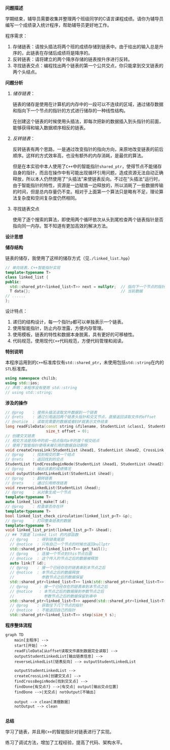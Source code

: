 **问题描述**

学期结束，辅导员需要收集并整理两个班级同学的C语言课程成绩。请你为辅导员编写一个成绩录入统计程序，帮助辅导员更好地工作。

程序需求：

1. 存储链表：请按头插法将两个班的成绩存储到链表中。由于给出的输入总是升序的，此链表在存储后成绩将是降序的。
2. 反转链表：请将建立的两个降序存储的链表按升序进行反转。
3. 寻找链表交点：编程找出两个链表的第一个公共交点，你只能拿到交叉链表的两个头结点。

**问题分析**

1. *储存链表*：

   链表的储存是使用在计算机的内存中的一段可以不连续的区域，通过储存数据和指向下一个节点的指针的方式进行储存的一种线性结构。

   在创建这个链表的时候使用头插法，即每次把新的数据插入到头指针的前面，能够获得和输入数据顺序相反的链表。

2. *反转链表*：

   反转链表有两个思路，一是通过改变指针的指向方向，来原地改变链表的前后顺序。这样的方式效率高，也没有额外的内存消耗，是最优的算法。

   但是在本实验中本人使用了`C++`中的智能指针`shared_ptr`，使得节点不能储存自身的指针，而且在操作中有可能出现循环引用问题，造成资源无法自动正确释放，所以本人仍然使用了“头插法”来使链表反向。不过在“头插法”运行时，由于智能指针的特性，资源是一边赋值一边释放的，所以消耗了一些数据传输的时间，但是总内存量仍不变。相对于上面第一个算法只是略有不足，理论算法复杂度和空间复杂度仍然相同。

3. 寻找链表交点

   使用了逐个搜索的算法，即使用两个循环依次从头到尾检查两个链表指针是否指向同一内存。暂不知道有更加高效的解决方法。

**设计思想**

**储存结构**

链表的储存，我使用了这样的储存方式（见`./linked_list.hpp`）

```cpp
// 单向链表，C++智能指针实现
template<typename T>
class linked_list {
public:
  std::shared_ptr<linked_list<T>> next = nullptr;  // 指向下一个节点的指针
  T data{};                                        // 当前数据
// ......
};
```

设计特点：

1. 递归的结构设计，每一个指针`p`都可以单独表示一个链表。
2. 使用智能指针，防止内存泄露，方便内存管理。
3. 使用模板，链表的特性和数据本身脱离，具有更好的可移植性。
4. 代码规范，使用现代`C++`代码规范，方便代码管理和阅读。

**特别说明**

本程序运用到的`C++`标准库仅有`std::shared_ptr`，未使用包括`std::string`在内的`STL`标准库。

```cpp
using namespace chilib;
using std::ios;
// 声明：本程序没有使用 std::string
// using std::string;
```

**涉及的操作**

```cpp
// @prog    : 使用头插法读取文件数据到一个链表
// @rets    : 通过引用返回两个链表头指针和交叉节点，直接返回读取文件的offset
// @notice  : 读取完需要的数据或者EOF就表示文件结束
long readFileData(const string &filename, StudentList &class1, StudentList &class2, CrossLink &cross,
                  size_t offset = 0);
// 创建交叉链表
// 相交方法是将b中的前一结点指向a中的首个相交结点
// 使用了智能指针使得未被引用的数据自动删除
void createCrossLink(StudentList &head1, StudentList &head2, CrossLink &cross);
// @prog    : 找到相交的第一个结点
// @rets    : 返回找到的交点
StudentList findCrossBeginNode(StudentList &head1, StudentList &head2);
// @prog    : 输出该表的成绩情况
void outputStudentLinkedList(StudentList &head);
// @prog    : 翻转链表
// @rets    : 通过引用修改链表
void reverseLinkedList(StudentList &head);
// @prog    : 从对象生成一个节点
template<typename T>
auto linked_list_make(T &d);
// @prog    : 检查是否存在环
template<typename T>
bool linked_list_check_circulation(linked_list_p<T> &p);
// @prog    : 打印整条链表的数据
template<typename T>
void linked_list_print(linked_list_p<T> &head);
// ## 下面是 linked_list 的内部函数
  // @prog    : 得到链表尾部
  // @notice  : 只有自己一个节点的时候也返回nullptr
  std::shared_ptr<linked_list<T>> get_tail();
  // @prog    : 连接一个节点到this节点后面
  // @notice  : 这个传入的节点之后的数据被释放
  auto link(T &d);
  // @prog    : 接一个已经存在的链表串到本节点之后
  // @notice  : 本节点之后的数据释放
  //            参数节点之后的数据保留
  std::shared_ptr<linked_list<T>> link(std::shared_ptr<linked_list<T>> &p);
  // @prog     : 接一个已经存在的链表串到本节点之后
  // @notice   : 本节点之后的数据接到参数节点之后
  //             参数节点之后的数据保留到串中
  std::shared_ptr<linked_list<T>> append(std::shared_ptr<linked_list<T>> &p);
  // @prog    : 获取往下几个节点的指针
  // @notice  : 不能返回自己的指针
  std::shared_ptr<linked_list<T>> step(size_t s);
```

**程序整体流程**

```mermaid
graph TD
	main[主程序] --> 
	start[开始] --> 
	readFileData[从offset读取文件直到数据完全读取] -->
	outputStudentLinkedList[输出链表信息] -->
	reverseLinkedList[链表反向] --> outputStudentLinkedList
	
	outputStudentLinkedList -->
	createCrossLink[创建交叉点] -->
	findCrossBeginNode[找到交叉点] -->
	findDone{有交点?} -->|有交点| output[输出交点位置]
	findDone -->|无交点| notOutput[不输出]
	
	output --> clean[清理数据]
	notOutput --> clean
	
```

**总结**

学习了链表，并且用`C++`的智能指针对链表进行了实现。

练习了调试方法，增加了工程经验，提高了代码、架构水平。